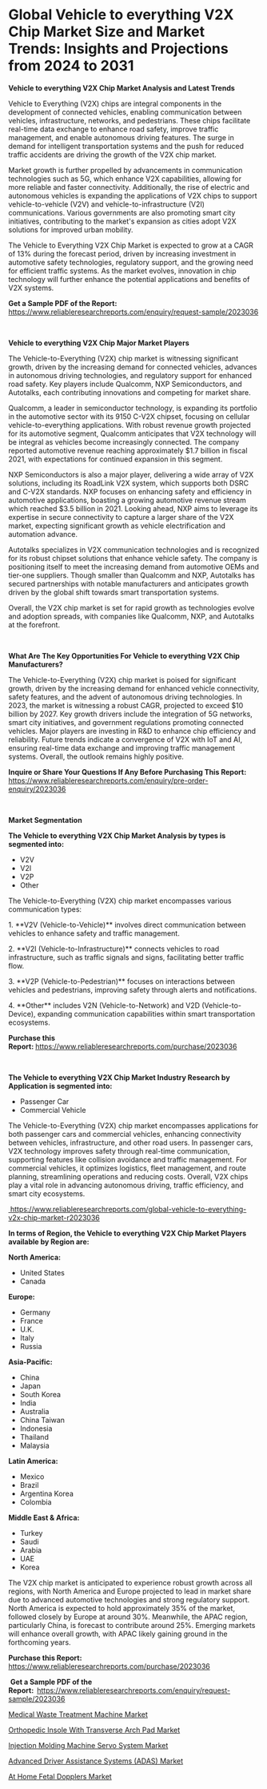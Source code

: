 <p><h1>Global Vehicle to everything V2X Chip Market Size and Market Trends: Insights and Projections from 2024 to 2031</h1></p><p><strong>Vehicle to everything V2X Chip Market Analysis and Latest Trends</strong></p>
<p><p>Vehicle to Everything (V2X) chips are integral components in the development of connected vehicles, enabling communication between vehicles, infrastructure, networks, and pedestrians. These chips facilitate real-time data exchange to enhance road safety, improve traffic management, and enable autonomous driving features. The surge in demand for intelligent transportation systems and the push for reduced traffic accidents are driving the growth of the V2X chip market.</p><p>Market growth is further propelled by advancements in communication technologies such as 5G, which enhance V2X capabilities, allowing for more reliable and faster connectivity. Additionally, the rise of electric and autonomous vehicles is expanding the applications of V2X chips to support vehicle-to-vehicle (V2V) and vehicle-to-infrastructure (V2I) communications. Various governments are also promoting smart city initiatives, contributing to the market's expansion as cities adopt V2X solutions for improved urban mobility.</p><p>The Vehicle to Everything V2X Chip Market is expected to grow at a CAGR of 13% during the forecast period, driven by increasing investment in automotive safety technologies, regulatory support, and the growing need for efficient traffic systems. As the market evolves, innovation in chip technology will further enhance the potential applications and benefits of V2X systems.</p></p>
<p><strong>Get a Sample PDF of the Report:&nbsp;</strong> <a href="https://www.reliableresearchreports.com/enquiry/request-sample/2023036?utm_campaign=8&utm_medium=2&utm_source=Github&utm_content=ia&utm_term=30102024&utm_id=vehicle-to-everything-v2x-chip">https://www.reliableresearchreports.com/enquiry/request-sample/2023036</a></p>
<p>&nbsp;</p>
<p><strong>Vehicle to everything V2X Chip Major Market Players</strong></p>
<p><p>The Vehicle-to-Everything (V2X) chip market is witnessing significant growth, driven by the increasing demand for connected vehicles, advances in autonomous driving technologies, and regulatory support for enhanced road safety. Key players include Qualcomm, NXP Semiconductors, and Autotalks, each contributing innovations and competing for market share.</p><p>Qualcomm, a leader in semiconductor technology, is expanding its portfolio in the automotive sector with its 9150 C-V2X chipset, focusing on cellular vehicle-to-everything applications. With robust revenue growth projected for its automotive segment, Qualcomm anticipates that V2X technology will be integral as vehicles become increasingly connected. The company reported automotive revenue reaching approximately $1.7 billion in fiscal 2021, with expectations for continued expansion in this segment.</p><p>NXP Semiconductors is also a major player, delivering a wide array of V2X solutions, including its RoadLink V2X system, which supports both DSRC and C-V2X standards. NXP focuses on enhancing safety and efficiency in automotive applications, boasting a growing automotive revenue stream which reached $3.5 billion in 2021. Looking ahead, NXP aims to leverage its expertise in secure connectivity to capture a larger share of the V2X market, expecting significant growth as vehicle electrification and automation advance.</p><p>Autotalks specializes in V2X communication technologies and is recognized for its robust chipset solutions that enhance vehicle safety. The company is positioning itself to meet the increasing demand from automotive OEMs and tier-one suppliers. Though smaller than Qualcomm and NXP, Autotalks has secured partnerships with notable manufacturers and anticipates growth driven by the global shift towards smart transportation systems.</p><p>Overall, the V2X chip market is set for rapid growth as technologies evolve and adoption spreads, with companies like Qualcomm, NXP, and Autotalks at the forefront.</p></p>
<p>&nbsp;</p>
<p><strong>What Are The Key Opportunities For Vehicle to everything V2X Chip Manufacturers?</strong></p>
<p><p>The Vehicle-to-Everything (V2X) chip market is poised for significant growth, driven by the increasing demand for enhanced vehicle connectivity, safety features, and the advent of autonomous driving technologies. In 2023, the market is witnessing a robust CAGR, projected to exceed $10 billion by 2027. Key growth drivers include the integration of 5G networks, smart city initiatives, and government regulations promoting connected vehicles. Major players are investing in R&D to enhance chip efficiency and reliability. Future trends indicate a convergence of V2X with IoT and AI, ensuring real-time data exchange and improving traffic management systems. Overall, the outlook remains highly positive.</p></p>
<p><strong>Inquire or Share Your Questions If Any Before Purchasing This Report:</strong> <a href="https://www.reliableresearchreports.com/enquiry/pre-order-enquiry/2023036?utm_campaign=8&utm_medium=2&utm_source=Github&utm_content=ia&utm_term=30102024&utm_id=vehicle-to-everything-v2x-chip">https://www.reliableresearchreports.com/enquiry/pre-order-enquiry/2023036</a></p>
<p>&nbsp;</p>
<p><strong>Market Segmentation</strong></p>
<p><strong>The Vehicle to everything V2X Chip Market Analysis by types is segmented into:</strong></p>
<p><ul><li>V2V</li><li>V2I</li><li>V2P</li><li>Other</li></ul></p>
<p><p>The Vehicle-to-Everything (V2X) chip market encompasses various communication types: </p><p>1. **V2V (Vehicle-to-Vehicle)** involves direct communication between vehicles to enhance safety and traffic management.</p><p>2. **V2I (Vehicle-to-Infrastructure)** connects vehicles to road infrastructure, such as traffic signals and signs, facilitating better traffic flow.</p><p>3. **V2P (Vehicle-to-Pedestrian)** focuses on interactions between vehicles and pedestrians, improving safety through alerts and notifications.</p><p>4. **Other** includes V2N (Vehicle-to-Network) and V2D (Vehicle-to-Device), expanding communication capabilities within smart transportation ecosystems.</p></p>
<p><strong>Purchase this Report:&nbsp;</strong><a href="https://www.reliableresearchreports.com/purchase/2023036?utm_campaign=8&utm_medium=2&utm_source=Github&utm_content=ia&utm_term=30102024&utm_id=vehicle-to-everything-v2x-chip">https://www.reliableresearchreports.com/purchase/2023036</a></p>
<p>&nbsp;</p>
<p><strong>The Vehicle to everything V2X Chip Market Industry Research by Application is segmented into:</strong></p>
<p><ul><li>Passenger Car</li><li>Commercial Vehicle</li></ul></p>
<p><p>The Vehicle-to-Everything (V2X) chip market encompasses applications for both passenger cars and commercial vehicles, enhancing connectivity between vehicles, infrastructure, and other road users. In passenger cars, V2X technology improves safety through real-time communication, supporting features like collision avoidance and traffic management. For commercial vehicles, it optimizes logistics, fleet management, and route planning, streamlining operations and reducing costs. Overall, V2X chips play a vital role in advancing autonomous driving, traffic efficiency, and smart city ecosystems.</p></p>
<p><a href="https://www.reliableresearchreports.com/global-vehicle-to-everything-v2x-chip-market-r2023036?utm_campaign=8&utm_medium=2&utm_source=Github&utm_content=ia&utm_term=30102024&utm_id=vehicle-to-everything-v2x-chip">&nbsp;https://www.reliableresearchreports.com/global-vehicle-to-everything-v2x-chip-market-r2023036</a></p>
<p><strong>In terms of Region, the Vehicle to everything V2X Chip Market Players available by Region are:</strong></p>
<p>
    <p> <strong> North America: </strong>
        <ul>
            <li>United States</li>
            <li>Canada</li>
        </ul>
        </p> 
    <p> <strong> Europe: </strong>
        <ul>
            <li>Germany</li>
            <li>France</li>
            <li>U.K.</li>
            <li>Italy</li>
            <li>Russia</li>
        </ul>
        </p> 
    <p> <strong> Asia-Pacific: </strong>
        <ul>
            <li>China</li>
            <li>Japan</li>
            <li>South Korea</li>
            <li>India</li>
            <li>Australia</li>
            <li>China Taiwan</li>
            <li>Indonesia</li>
            <li>Thailand</li>
            <li>Malaysia</li>
        </ul>
        </p> 
    <p> <strong> Latin America: </strong>
        <ul>
            <li>Mexico</li>
            <li>Brazil</li>
            <li>Argentina Korea</li>
            <li>Colombia</li>
        </ul>
        </p> 
    <p> <strong> Middle East & Africa: </strong>
        <ul>
            <li>Turkey</li>
            <li>Saudi</li>
            <li>Arabia</li>
            <li>UAE</li>
            <li>Korea</li>
        </ul>
    </p>
    </p>
<p><p>The V2X chip market is anticipated to experience robust growth across all regions, with North America and Europe projected to lead in market share due to advanced automotive technologies and strong regulatory support. North America is expected to hold approximately 35% of the market, followed closely by Europe at around 30%. Meanwhile, the APAC region, particularly China, is forecast to contribute around 25%. Emerging markets will enhance overall growth, with APAC likely gaining ground in the forthcoming years.</p></p>
<p><strong>Purchase this Report: </strong><a href="https://www.reliableresearchreports.com/purchase/2023036?utm_campaign=8&utm_medium=2&utm_source=Github&utm_content=ia&utm_term=30102024&utm_id=vehicle-to-everything-v2x-chip">https://www.reliableresearchreports.com/purchase/2023036</a></p>
<p>&nbsp;<strong>Get a Sample PDF of the Report:&nbsp;&nbsp;</strong><a href="https://www.reliableresearchreports.com/enquiry/request-sample/2023036?utm_campaign=8&utm_medium=2&utm_source=Github&utm_content=ia&utm_term=30102024&utm_id=vehicle-to-everything-v2x-chip">https://www.reliableresearchreports.com/enquiry/request-sample/2023036</a></p>
<p><strong></strong></p>
<p><p><a href="https://issuu.com/reportprime-2/docs/medical-waste-treatment-machine-mar_f77220dab01199?utm_campaign=8&utm_medium=2&utm_source=Github&utm_content=ia&utm_term=30102024&utm_id=vehicle-to-everything-v2x-chip">Medical Waste Treatment Machine Market</a></p><p><a href="https://github.com/cliffxbwergin/Market-Research-Report-List-1/blob/main/orthopedic-insole-with-transverse-arch-pad-market.md?utm_campaign=8&utm_medium=2&utm_source=Github&utm_content=ia&utm_term=30102024&utm_id=vehicle-to-everything-v2x-chip">Orthopedic Insole With Transverse Arch Pad Market</a></p><p><a href="https://issuu.com/reportprime-2/docs/injection-molding-machine-servo-sys_68d96b2e7f57c8?utm_campaign=8&utm_medium=2&utm_source=Github&utm_content=ia&utm_term=30102024&utm_id=vehicle-to-everything-v2x-chip">Injection Molding Machine Servo System Market</a></p><p><a href="https://www.linkedin.com/pulse/unlocking-growth-potential-strategic-analysis-advanced-driver-zma5f?utm_campaign=8&utm_medium=2&utm_source=Github&utm_content=ia&utm_term=30102024&utm_id=vehicle-to-everything-v2x-chip">Advanced Driver Assistance Systems (ADAS) Market</a></p><p><a href="https://github.com/loftinirkaakcsu/Market-Research-Report-List-1/blob/main/at-home-fetal-dopplers-market.md?utm_campaign=8&utm_medium=2&utm_source=Github&utm_content=ia&utm_term=30102024&utm_id=vehicle-to-everything-v2x-chip">At Home Fetal Dopplers Market</a></p></p>